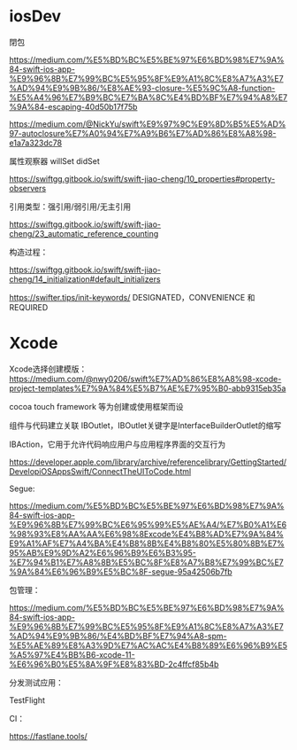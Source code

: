 # iosDev

閉包

https://medium.com/%E5%BD%BC%E5%BE%97%E6%BD%98%E7%9A%84-swift-ios-app-%E9%96%8B%E7%99%BC%E5%95%8F%E9%A1%8C%E8%A7%A3%E7%AD%94%E9%9B%86/%E8%AE%93-closure-%E5%9C%A8-function-%E5%A4%96%E7%B9%BC%E7%BA%8C%E4%BD%BF%E7%94%A8%E7%9A%84-escaping-40d50b17f75b

https://medium.com/@NickYu/swift%E9%97%9C%E9%8D%B5%E5%AD%97-autoclosure%E7%A0%94%E7%A9%B6%E7%AD%86%E8%A8%98-e1a7a323dc78

属性观察器 willSet didSet

https://swiftgg.gitbook.io/swift/swift-jiao-cheng/10_properties#property-observers

引用类型：强引用/弱引用/无主引用

https://swiftgg.gitbook.io/swift/swift-jiao-cheng/23_automatic_reference_counting

构造过程：

https://swiftgg.gitbook.io/swift/swift-jiao-cheng/14_initialization#default_initializers

https://swifter.tips/init-keywords/  DESIGNATED，CONVENIENCE 和 REQUIRED

# Xcode

Xcode选择创建模版：https://medium.com/@nwy0206/swift%E7%AD%86%E8%A8%98-xcode-project-templates%E7%9A%84%E5%B7%AE%E7%95%B0-abb9315eb35a

cocoa touch framework 等为创建或使用框架而设

组件与代码建立关联 IBOutlet，IBOutlet关键字是InterfaceBuilderOutlet的缩写

IBAction，它用于允许代码响应用户与应用程序界面的交互行为

https://developer.apple.com/library/archive/referencelibrary/GettingStarted/DevelopiOSAppsSwift/ConnectTheUIToCode.html

Segue:

https://medium.com/%E5%BD%BC%E5%BE%97%E6%BD%98%E7%9A%84-swift-ios-app-%E9%96%8B%E7%99%BC%E6%95%99%E5%AE%A4/%E7%B0%A1%E6%98%93%E8%AA%AA%E6%98%8Excode%E4%B8%AD%E7%9A%84%E9%A1%AF%E7%A4%BA%E4%B8%8B%E4%B8%80%E5%80%8B%E7%95%AB%E9%9D%A2%E6%96%B9%E6%B3%95-%E7%94%B1%E7%A8%8B%E5%BC%8F%E8%A7%B8%E7%99%BC%E7%9A%84%E6%96%B9%E5%BC%8F-segue-95a42506b7fb

包管理：

https://medium.com/%E5%BD%BC%E5%BE%97%E6%BD%98%E7%9A%84-swift-ios-app-%E9%96%8B%E7%99%BC%E5%95%8F%E9%A1%8C%E8%A7%A3%E7%AD%94%E9%9B%86/%E4%BD%BF%E7%94%A8-spm-%E5%AE%89%E8%A3%9D%E7%AC%AC%E4%B8%89%E6%96%B9%E5%A5%97%E4%BB%B6-xcode-11-%E6%96%B0%E5%8A%9F%E8%83%BD-2c4ffcf85b4b

分发测试应用：

TestFlight

CI：

https://fastlane.tools/
